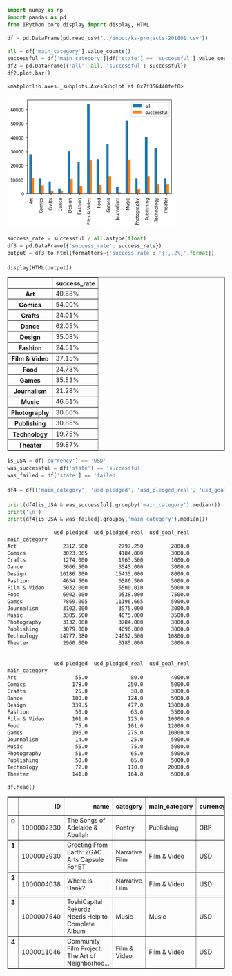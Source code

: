 

```python
import numpy as np 
import pandas as pd 
from IPython.core.display import display, HTML
```


```python
df = pd.DataFrame(pd.read_csv("../input/ks-projects-201801.csv"))
```


```python
all = df['main_category'].value_counts()
successful = df['main_category'][df['state'] == 'successful'].value_counts()
df2 = pd.DataFrame({'all': all, 'successful': successful})
df2.plot.bar()
```




    <matplotlib.axes._subplots.AxesSubplot at 0x7f356440fef0>




![png](notebook_files/notebook_2_1.png)



```python
success_rate = successful / all.astype(float)
df3 = pd.DataFrame({'success_rate': success_rate})
output = df3.to_html(formatters={'success_rate': '{:,.2%}'.format})

display(HTML(output))
```


<table border="1" class="dataframe">
  <thead>
    <tr style="text-align: right;">
      <th></th>
      <th>success_rate</th>
    </tr>
  </thead>
  <tbody>
    <tr>
      <th>Art</th>
      <td>40.88%</td>
    </tr>
    <tr>
      <th>Comics</th>
      <td>54.00%</td>
    </tr>
    <tr>
      <th>Crafts</th>
      <td>24.01%</td>
    </tr>
    <tr>
      <th>Dance</th>
      <td>62.05%</td>
    </tr>
    <tr>
      <th>Design</th>
      <td>35.08%</td>
    </tr>
    <tr>
      <th>Fashion</th>
      <td>24.51%</td>
    </tr>
    <tr>
      <th>Film &amp; Video</th>
      <td>37.15%</td>
    </tr>
    <tr>
      <th>Food</th>
      <td>24.73%</td>
    </tr>
    <tr>
      <th>Games</th>
      <td>35.53%</td>
    </tr>
    <tr>
      <th>Journalism</th>
      <td>21.28%</td>
    </tr>
    <tr>
      <th>Music</th>
      <td>46.61%</td>
    </tr>
    <tr>
      <th>Photography</th>
      <td>30.66%</td>
    </tr>
    <tr>
      <th>Publishing</th>
      <td>30.85%</td>
    </tr>
    <tr>
      <th>Technology</th>
      <td>19.75%</td>
    </tr>
    <tr>
      <th>Theater</th>
      <td>59.87%</td>
    </tr>
  </tbody>
</table>



```python
is_USA = df['currency'] == 'USD'
was_successful = df['state'] == 'successful'
was_failed = df['state'] == 'failed'

df4 = df[['main_category', 'usd pledged', 'usd_pledged_real', 'usd_goal_real']]

print(df4[is_USA & was_successful].groupby('main_category').median())
print('\n')
print(df4[is_USA & was_failed].groupby('main_category').median())
```

                   usd pledged  usd_pledged_real  usd_goal_real
    main_category                                              
    Art               2312.500          2797.250         2000.0
    Comics            3023.065          4184.000         3000.0
    Crafts            1274.000          1963.500         1000.0
    Dance             3066.500          3545.000         3000.0
    Design           10186.000         15435.000         8000.0
    Fashion           4654.500          6586.500         5000.0
    Film & Video      5032.000          5500.010         5000.0
    Food              6902.000          9538.000         7500.0
    Games             7869.005         11196.665         5000.0
    Journalism        3102.000          3975.000         3000.0
    Music             3385.500          4075.000         3500.0
    Photography       3132.000          3784.000         3000.0
    Publishing        3079.000          4096.000         3000.0
    Technology       14777.380         24652.500        10800.0
    Theater           2960.000          3185.000         3000.0
    
    
                   usd pledged  usd_pledged_real  usd_goal_real
    main_category                                              
    Art                   55.0              80.0         4000.0
    Comics               178.0             250.0         5000.0
    Crafts                25.0              38.0         3000.0
    Dance                100.0             124.0         5000.0
    Design               339.5             477.0        13000.0
    Fashion               50.0              63.0         5500.0
    Film & Video         101.0             125.0        10000.0
    Food                  75.0             101.0        12000.0
    Games                196.0             275.0        10000.0
    Journalism            14.0              25.0         5000.0
    Music                 56.0              75.0         5000.0
    Photography           51.0              65.0         5000.0
    Publishing            50.0              65.0         5000.0
    Technology            72.0             110.0        20000.0
    Theater              141.0             164.0         5000.0



```python
df.head()
```




<div>
<style>
    .dataframe thead tr:only-child th {
        text-align: right;
    }

    .dataframe thead th {
        text-align: left;
    }

    .dataframe tbody tr th {
        vertical-align: top;
    }
</style>
<table border="1" class="dataframe">
  <thead>
    <tr style="text-align: right;">
      <th></th>
      <th>ID</th>
      <th>name</th>
      <th>category</th>
      <th>main_category</th>
      <th>currency</th>
      <th>deadline</th>
      <th>goal</th>
      <th>launched</th>
      <th>pledged</th>
      <th>state</th>
      <th>backers</th>
      <th>country</th>
      <th>usd pledged</th>
      <th>usd_pledged_real</th>
      <th>usd_goal_real</th>
    </tr>
  </thead>
  <tbody>
    <tr>
      <th>0</th>
      <td>1000002330</td>
      <td>The Songs of Adelaide &amp; Abullah</td>
      <td>Poetry</td>
      <td>Publishing</td>
      <td>GBP</td>
      <td>2015-10-09</td>
      <td>1000.0</td>
      <td>2015-08-11 12:12:28</td>
      <td>0.0</td>
      <td>failed</td>
      <td>0</td>
      <td>GB</td>
      <td>0.0</td>
      <td>0.0</td>
      <td>1533.95</td>
    </tr>
    <tr>
      <th>1</th>
      <td>1000003930</td>
      <td>Greeting From Earth: ZGAC Arts Capsule For ET</td>
      <td>Narrative Film</td>
      <td>Film &amp; Video</td>
      <td>USD</td>
      <td>2017-11-01</td>
      <td>30000.0</td>
      <td>2017-09-02 04:43:57</td>
      <td>2421.0</td>
      <td>failed</td>
      <td>15</td>
      <td>US</td>
      <td>100.0</td>
      <td>2421.0</td>
      <td>30000.00</td>
    </tr>
    <tr>
      <th>2</th>
      <td>1000004038</td>
      <td>Where is Hank?</td>
      <td>Narrative Film</td>
      <td>Film &amp; Video</td>
      <td>USD</td>
      <td>2013-02-26</td>
      <td>45000.0</td>
      <td>2013-01-12 00:20:50</td>
      <td>220.0</td>
      <td>failed</td>
      <td>3</td>
      <td>US</td>
      <td>220.0</td>
      <td>220.0</td>
      <td>45000.00</td>
    </tr>
    <tr>
      <th>3</th>
      <td>1000007540</td>
      <td>ToshiCapital Rekordz Needs Help to Complete Album</td>
      <td>Music</td>
      <td>Music</td>
      <td>USD</td>
      <td>2012-04-16</td>
      <td>5000.0</td>
      <td>2012-03-17 03:24:11</td>
      <td>1.0</td>
      <td>failed</td>
      <td>1</td>
      <td>US</td>
      <td>1.0</td>
      <td>1.0</td>
      <td>5000.00</td>
    </tr>
    <tr>
      <th>4</th>
      <td>1000011046</td>
      <td>Community Film Project: The Art of Neighborhoo...</td>
      <td>Film &amp; Video</td>
      <td>Film &amp; Video</td>
      <td>USD</td>
      <td>2015-08-29</td>
      <td>19500.0</td>
      <td>2015-07-04 08:35:03</td>
      <td>1283.0</td>
      <td>canceled</td>
      <td>14</td>
      <td>US</td>
      <td>1283.0</td>
      <td>1283.0</td>
      <td>19500.00</td>
    </tr>
  </tbody>
</table>
</div>


